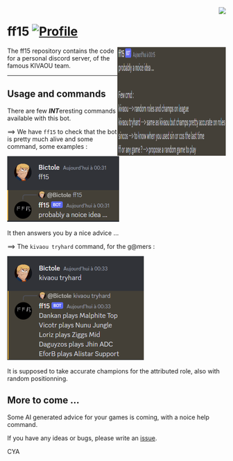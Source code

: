 <img align="right" src="https://visitor-badge.laobi.icu/badge?page_id=bictole.ff15&right_color=pink">

# ff15 [![Profile][title-img]][profile]

[title-img]:https://img.shields.io/badge/-Bictole-pink
[profile]:https://github.com/bictole

<img src="https://github.com/Bictole/ff15/blob/main/images/ff15.png" align="right" alt="ff15 logo" width="250" height="250">

The ff15 repository contains the code for a personal discord server, of the famous KIVAOU team.

---

## Usage and commands

There are few ***INT***eresting commands available with this bot.

==> We have `ff15` to check that the bot is pretty much alive and some command, some examples :

<img src="https://github.com/Bictole/ff15/blob/main/images/cmd_ff15.png" alt="ff15 ff15 cmd">

 It then answers you by a nice advice ...

==> The `kivaou tryhard` command, for the g@mers :

 <img src="https://github.com/Bictole/ff15/blob/main/images/cmd_kivaouTryhard.png" alt="ff15 kivaouTryhard cmd">

It is supposed to take accurate champions for the attributed role, also with random positionning.

## More to come ...

Some AI generated advice for your games is coming, with a noice help command.

If you have any ideas or bugs, please write an [issue](https://github.com/Bictole/ff15/issues).

CYA
